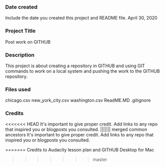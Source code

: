 ### Date created
Include the date you created this project and README file.
April 30, 2020

### Project Title
Post work on GITHUB

### Description
This project is about creating a repository in GITHUB and using GIT commands
to work on a local system and pushing the work to the GITHUB repository.

### Files used
chicago.csv
new_york_city.csv
washington.csv
ReadME.MD
.gitignore

### Credits
<<<<<<< HEAD
It's important to give proper credit. Add links to any repo that inspired you or blogposts you consulted.
||||||| merged common ancestors
It's important to give proper credit. Add links to any repo that inspired you or blogposts you consulted.

=======
Credits to Audacity lesson plan and GITHUB Desktop for Mac
>>>>>>> master
